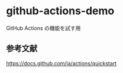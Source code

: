 # github-actions-demo

GitHub Actions の機能を試す用

## 参考文献

https://docs.github.com/ja/actions/quickstart
